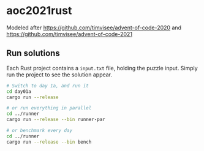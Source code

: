 # aoc2021rust


Modeled after https://github.com/timvisee/advent-of-code-2020 and https://github.com/timvisee/advent-of-code-2021

## Run solutions

Each Rust project contains a `input.txt` file, holding the puzzle input. Simply
run the project to see the solution appear.

```bash
# Switch to day 1a, and run it
cd day01a
cargo run --release

# or run everything in parallel
cd ../runner
cargo run --release --bin runner-par

# or benchmark every day
cd ../runner
cargo run --release --bin bench
```

